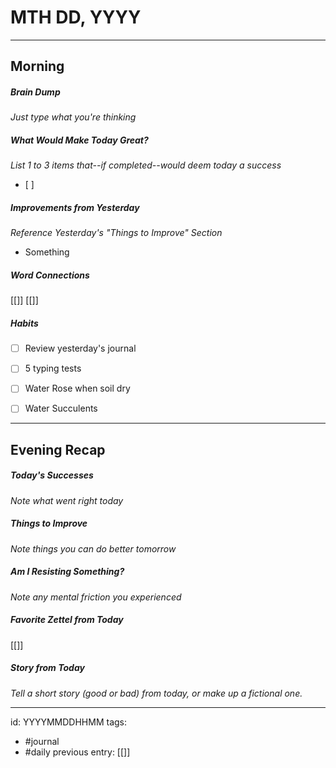 # MTH DD, YYYY
---
## Morning
##### Brain Dump
*Just type what you're thinking*


##### What Would Make Today Great?
 *List 1 to 3 items that--if completed--would deem today a success*
- [ ]

##### Improvements from Yesterday
*Reference Yesterday's "Things to Improve" Section*
- Something

##### Word Connections
[[]]
[[]]

##### Habits
- [ ] Review yesterday's journal
- [ ] 5 typing tests
- [ ] Water Rose when soil dry
- [ ] Water Succulents


---
## Evening Recap
##### Today's Successes
*Note what went right today*

##### Things to Improve
*Note things you can do better tomorrow*

##### Am I Resisting Something?
*Note any mental friction you experienced*

##### Favorite Zettel from Today
[[]]

##### Story from Today
*Tell a short story (good or bad) from today, or make up a fictional one.*


---

id: YYYYMMDDHHMM
tags:
 - #journal
 - #daily
previous entry: [[]]
